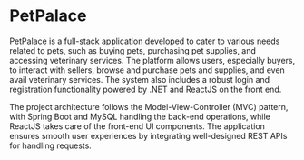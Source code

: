 # PetPalace
PetPalace is a full-stack application developed to cater to various needs related to pets, such as buying pets, purchasing pet supplies, and accessing veterinary services. The platform allows users, especially buyers, to interact with sellers, browse and purchase pets and supplies, and even avail veterinary services. The system also includes a robust login and registration functionality powered by .NET and ReactJS on the front end.

The project architecture follows the Model-View-Controller (MVC) pattern, with Spring Boot and MySQL handling the back-end operations, while ReactJS takes care of the front-end UI components. The application ensures smooth user experiences by integrating well-designed REST APIs for handling requests.
